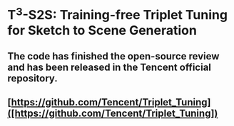 # T$^3$-S2S: Training-free Triplet Tuning for Sketch to Scene Generation
## The code has finished the open-source review and has been released in the Tencent official repository. 
## [https://github.com/Tencent/Triplet_Tuning]([https://github.com/Tencent/Triplet_Tuning])
